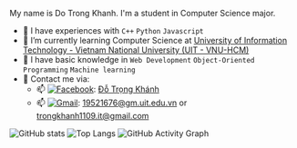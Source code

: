 My name is Do Trong Khanh. I'm a student in Computer Science major.   
  - 🎾 I have experiences with ```C++``` ```Python``` ```Javascript```      
  - 🎾 I’m currently learning Computer Science at [University of Information Technology - Vietnam National University (UIT - VNU-HCM)](https://en.uit.edu.vn/overview-vnuhcm-university-information-technology)   
   - 🎾 I have basic knowledge in ```Web Development``` `Object-Oriented Programming` ```Machine learning```    
   - 🎾 Contact me via:   
      + 📫 [<img alt="Facebook" src="https://img.shields.io/badge/Facebook-%231877F2.svg?&style=for-the-badge&logo=Facebook&logoColor=white"/>](https://www.facebook.com/khanh.do.7923030): [Đỗ Trọng Khánh](https://www.facebook.com/khanh.do.7923030)
      + 📫 [<img alt="Gmail" src="https://img.shields.io/badge/Gmail-D14836?style=for-the-badge&logo=gmail&logoColor=white"/>](luongphambao1901@gmail.com): [19521676@gm.uit.edu.vn](mailto:19521676@gm.uit.edu.vn) or [trongkhanh1109.it@gmail.com](mailto:trongkhanh1109.it@gmail.com)   

![GitHub stats](https://github-readme-stats.vercel.app/api?username=trong-khanh-1109&show_icons=true&theme=dracula)
![Top Langs](https://github-readme-stats.vercel.app/api/top-langs/?username=trong-khanh-1109&layout=compact)
![GitHub Activity Graph](https://activity-graph.herokuapp.com/graph?username=trong-khanh-1109)  
